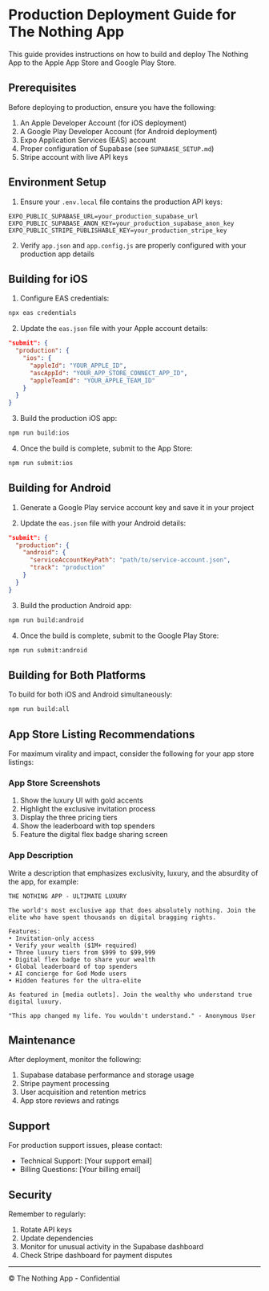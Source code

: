 # Production Deployment Guide for The Nothing App

This guide provides instructions on how to build and deploy The Nothing App to the Apple App Store and Google Play Store.

## Prerequisites

Before deploying to production, ensure you have the following:

1. An Apple Developer Account (for iOS deployment)
2. A Google Play Developer Account (for Android deployment)
3. Expo Application Services (EAS) account
4. Proper configuration of Supabase (see `SUPABASE_SETUP.md`)
5. Stripe account with live API keys

## Environment Setup

1. Ensure your `.env.local` file contains the production API keys:

```
EXPO_PUBLIC_SUPABASE_URL=your_production_supabase_url
EXPO_PUBLIC_SUPABASE_ANON_KEY=your_production_supabase_anon_key
EXPO_PUBLIC_STRIPE_PUBLISHABLE_KEY=your_production_stripe_key
```

2. Verify `app.json` and `app.config.js` are properly configured with your production app details

## Building for iOS

1. Configure EAS credentials:

```bash
npx eas credentials
```

2. Update the `eas.json` file with your Apple account details:

```json
"submit": {
  "production": {
    "ios": {
      "appleId": "YOUR_APPLE_ID",
      "ascAppId": "YOUR_APP_STORE_CONNECT_APP_ID",
      "appleTeamId": "YOUR_APPLE_TEAM_ID"
    }
  }
}
```

3. Build the production iOS app:

```bash
npm run build:ios
```

4. Once the build is complete, submit to the App Store:

```bash
npm run submit:ios
```

## Building for Android

1. Generate a Google Play service account key and save it in your project

2. Update the `eas.json` file with your Android details:

```json
"submit": {
  "production": {
    "android": {
      "serviceAccountKeyPath": "path/to/service-account.json",
      "track": "production"
    }
  }
}
```

3. Build the production Android app:

```bash
npm run build:android
```

4. Once the build is complete, submit to the Google Play Store:

```bash
npm run submit:android
```

## Building for Both Platforms

To build for both iOS and Android simultaneously:

```bash
npm run build:all
```

## App Store Listing Recommendations

For maximum virality and impact, consider the following for your app store listings:

### App Store Screenshots

1. Show the luxury UI with gold accents
2. Highlight the exclusive invitation process
3. Display the three pricing tiers
4. Show the leaderboard with top spenders
5. Feature the digital flex badge sharing screen

### App Description

Write a description that emphasizes exclusivity, luxury, and the absurdity of the app, for example:

```
THE NOTHING APP - ULTIMATE LUXURY

The world's most exclusive app that does absolutely nothing. Join the elite who have spent thousands on digital bragging rights.

Features:
• Invitation-only access
• Verify your wealth ($1M+ required)
• Three luxury tiers from $999 to $99,999
• Digital flex badge to share your wealth
• Global leaderboard of top spenders
• AI concierge for God Mode users
• Hidden features for the ultra-elite

As featured in [media outlets]. Join the wealthy who understand true digital luxury.

"This app changed my life. You wouldn't understand." - Anonymous User
```

## Maintenance

After deployment, monitor the following:

1. Supabase database performance and storage usage
2. Stripe payment processing
3. User acquisition and retention metrics
4. App store reviews and ratings

## Support

For production support issues, please contact:

- Technical Support: [Your support email]
- Billing Questions: [Your billing email]

## Security

Remember to regularly:

1. Rotate API keys
2. Update dependencies
3. Monitor for unusual activity in the Supabase dashboard
4. Check Stripe dashboard for payment disputes

---

© The Nothing App - Confidential 